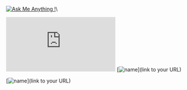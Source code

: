 
[![Ask Me Anything !](https://img.shields.io/badge/Ask%20me-anything-1abc9c.svg)](https://GitHub.com/blacklovertech/mail)\

[![Only 32 Kb](https://badge-size.herokuapp.com/Naereen/StrapDown.js/master/strapdown.min.js)](https://github.com/Naereen/StrapDown.js/master/strapdown.min.js)
[![name](https://camo.githubusercontent.com/2576fc54ef3a3f5a001823f431664346703699a65505eb41dc450e3b7e5a7f4b/68747470733a2f2f76697369746f722d62616467652e676c697463682e6d652f62616467653f706167655f69643d6a77656e6a69616e2e76697369746f722d6261646765)](link to your URL)


[![name](https://camo.githubusercontent.com/7998890254268d8ed476c9f66d3fa59d21dd354d2090036083c82af4cda2a0eb/68747470733a2f2f666f7274686562616467652e636f6d2f696d616765732f6261646765732f6275696c742d776974682d6c6f76652e737667)](link to your URL)

